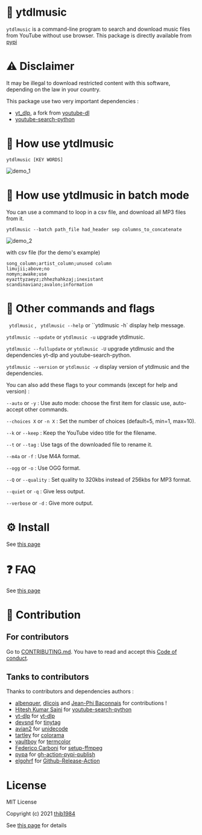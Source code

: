 # 🎵 ytdlmusic

`ytdlmusic` is a command-line program to search and download music files from YouTube without use browser.
This package is directly available from [pypi](https://pypi.org/project/ytdlmusic/)

# :warning: Disclaimer

It may be illegal to download restricted content with this software, depending on the law in your country.

This package use two very important dependencies :

- [yt_dlp](https://pypi.org/project/yt_dlp/), a fork from [youtube-dl](https://github.com/ytdl-org/youtube-dl)
- [youtube-search-python](https://pypi.org/project/youtube-search-python/)

# 💫 How use **ytdlmusic**

`ytdlmusic [KEY WORDS]`

![demo_1](https://user-images.githubusercontent.com/45128847/137580908-ce3f1b17-a2b3-4530-bc90-df00fbaf1cfc.gif)

# 💫 How use **ytdlmusic** in batch mode

You can use a command to loop in a csv file, and download all MP3 files from it.

`ytdlmusic --batch path_file had_header sep columns_to_concatenate`

![demo_2](https://user-images.githubusercontent.com/45128847/137581058-e0cca29b-9ad1-472e-bbb0-4fce94b984a0.gif)

with csv file (for the demo's example)

```
song_column;artist_column;unused column
limujii;above;no
nomyn;awake;use
eyazttyzaeyz;zhhezhahkzaj;inexistant
scandinavianz;avalon;information
```

# 🚀 Other commands and flags

` ytdlmusic` , ` ytdlmusic --help` or ``ytdlmusic -h` display help message.

`ytdlmusic --update` or `ytdlmusic -u` upgrade ytdlmusic.

`ytdlmusic --fullupdate` or `ytdlmusic -U` upgrade ytdlmusic and the dependencies yt-dlp and youtube-search-python.

`ytdlmusic --version` or `ytdlmusic -v` display version of ytdlmusic and the dependencies.

You can also add these flags to your commands (except for help and version) :

`--auto` or `-y` : Use auto mode: choose the first item for classic use, auto-accept other commands.

`--choices X` or `-n X` : Set the number of choices (default=5, min=1, max=10).

`--k` or `--keep` : Keep the YouTube video title for the filename.

`--t` or `--tag` : Use tags of the downloaded file to rename it.

`--m4a` or `-f` : Use M4A format.

`--ogg` or `-o` : Use OGG format.

`--Q` or `--quality` : Set quality to 320kbs instead of 256kbs for MP3 format.

`--quiet` or `-q` : Give less output.

`--verbose` or `-d` : Give more output.

# ⚙️ Install

See [this page](INSTALL.md)

# :question: FAQ

See [this page](FAQ.md)

# :construction_worker: Contribution

## For contributors

Go to [CONTRIBUTING.md](CONTRIBUTING.md). You have to read and accept this [Code of conduct](./CODE_OF_CONDUCT.md).

## Tanks to contributors

Thanks to contributors and dependencies authors :

- [albenquer](https://github.com/albenquer), [dlicois](https://github.com/dlicois) and [Jean-Phi Baconnais](https://github.com/jeanphibaconnais) for contributions !
- [Hitesh Kumar Saini](https://github.com/alexmercerind) for [youtube-search-python](https://github.com/alexmercerind/youtube-search-python)
- [yt-dlp](https://github.com/yt-dlp) for [yt-dlp](https://github.com/yt-dlp/yt-dlp)
- [devsnd](https://github.com/devsnd) for [tinytag](https://github.com/devsnd/tinytag)
- [avian2](https://github.com/avian2) for [unidecode](https://github.com/avian2/unidecode)
- [tartley](https://github.com/tartley) for [colorama](https://github.com/tartley/colorama)
- [vaultboy](https://pypi.org/user/vaultboy) for [termcolor](https://pypi.org/project/termcolor/)
- [Federico Carboni](https://github.com/FedericoCarboni) for [setup-ffmpeg](https://github.com/FedericoCarboni/setup-ffmpeg)
- [pypa](https://github.com/pypa) for [gh-action-pypi-publish](https://github.com/pypa/gh-action-pypi-publish)
- [elgohrf](https://github.com/elgohr) for [Github-Release-Action](https://github.com/elgohr/Github-Release-Action)

# License

MIT License

Copyright (c) 2021 [thib1984](https://github.com/thib1984)

See [this page](LICENSE.txt) for details
